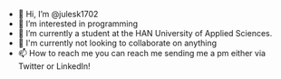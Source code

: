 - 👋 Hi, I’m @julesk1702
- 👀 I’m interested in programming
- 🌱 I’m currently a student at the HAN University of Applied Sciences.
- 💞️ I'm currently not looking to collaborate on anything
- 📫 How to reach me you can reach me sending me a pm either via Twitter or LinkedIn!

<!---
julesk1702/julesk1702 is a ✨ special ✨ repository because its `README.md` (this file) appears on your GitHub profile.
You can click the Preview link to take a look at your changes.
--->

